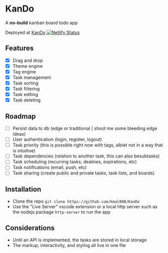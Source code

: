 # KanDo

A **no-build** kanban board todo app

Deployed at [KanDo](https://kando.kvrt.xyz)
[![Netlify Status](https://api.netlify.com/api/v1/badges/5234e6d2-a328-4edc-9e2f-26f83f951544/deploy-status)](https://app.netlify.com/sites/kan-do/deploys)

## Features

- [x] Drag and drop
- [x] Theme engine
- [x] Tag engine
- [x] Task management
- [x] Task sorting
- [x] Task filtering
- [x] Task editing
- [x] Task deleting

## Roadmap

- [ ] Persist data to db (edge or traditional | shoot me some bleeding edge ideas)
- [ ] User authentication (login, register, logout)
- [ ] Task priority (this is possible right now with tags, albiet not in a way that is intuitive)
- [ ] Task dependencies (relation to another task, this can also besubtasks)
- [ ] Task scheduling (recurring tasks, dealines, expirations, etc)
- [ ] Task notifications (email, push, etc)
- [ ] Task sharing (create public and private tasks, task lists, and boards)

## Installation

- Clone the repo `git clone https://github.com/kmal808/KanDo`
- Use the "Live Server" vscode extension or a local http server such as the nodejs package `http-server` to run the app

## Considerations

- Until an API is implemented, the tasks are stored in local storage
- The markup, interactivity, and styling all live in one file
